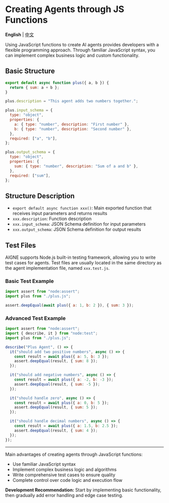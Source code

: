 # Creating Agents through JS Functions

**English** | [中文](function.zh.md)

Using JavaScript functions to create AI agents provides developers with a flexible programming approach. Through familiar JavaScript syntax, you can implement complex business logic and custom functionality.

## Basic Structure

```javascript
export default async function plus({ a, b }) {
  return { sum: a + b };
}

plus.description = "This agent adds two numbers together.";

plus.input_schema = {
  type: "object",
  properties: {
    a: { type: "number", description: "First number" },
    b: { type: "number", description: "Second number" },
  },
  required: ["a", "b"],
};

plus.output_schema = {
  type: "object",
  properties: {
    sum: { type: "number", description: "Sum of a and b" },
  },
  required: ["sum"],
};
```

## Structure Description

* `export default async function xxx()`: Main exported function that receives input parameters and returns results
* `xxx.description`: Function description
* `xxx.input_schema`: JSON Schema definition for input parameters
* `xxx.output_schema`: JSON Schema definition for output results

## Test Files

AIGNE supports Node.js built-in testing framework, allowing you to write test cases for agents. Test files are usually located in the same directory as the agent implementation file, named `xxx.test.js`.

### Basic Test Example

```javascript
import assert from "node:assert";
import plus from "./plus.js";

assert.deepEqual(await plus({ a: 1, b: 2 }), { sum: 3 });
```

### Advanced Test Example

```javascript
import assert from "node:assert";
import { describe, it } from "node:test";
import plus from "./plus.js";

describe("Plus Agent", () => {
  it("should add two positive numbers", async () => {
    const result = await plus({ a: 5, b: 3 });
    assert.deepEqual(result, { sum: 8 });
  });

  it("should add negative numbers", async () => {
    const result = await plus({ a: -2, b: -3 });
    assert.deepEqual(result, { sum: -5 });
  });

  it("should handle zero", async () => {
    const result = await plus({ a: 0, b: 5 });
    assert.deepEqual(result, { sum: 5 });
  });

  it("should handle decimal numbers", async () => {
    const result = await plus({ a: 1.5, b: 2.5 });
    assert.deepEqual(result, { sum: 4 });
  });
});
```

***

Main advantages of creating agents through JavaScript functions:

* Use familiar JavaScript syntax
* Implement complex business logic and algorithms
* Write comprehensive test cases to ensure quality
* Complete control over code logic and execution flow

**Development Recommendation:** Start by implementing basic functionality, then gradually add error handling and edge case testing.
